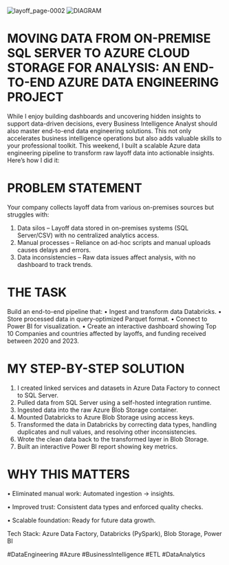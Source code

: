 ![layoff_page-0002](https://github.com/user-attachments/assets/24d62c9b-388a-4f98-a1dd-10e2c13265ce)
![DIAGRAM](https://github.com/user-attachments/assets/a005032a-de01-4d6a-bd0a-6660e7ff6823)
# MOVING DATA FROM ON-PREMISE SQL SERVER TO AZURE CLOUD STORAGE FOR ANALYSIS: AN END-TO-END AZURE DATA ENGINEERING PROJECT
While I enjoy building dashboards and uncovering hidden insights to support data-driven decisions, every Business Intelligence Analyst should also master end-to-end data engineering solutions. This not only accelerates business intelligence operations but also adds valuable skills to your professional toolkit. This weekend, I built a scalable Azure data engineering pipeline to transform raw layoff data into actionable insights. Here’s how I did it:
# PROBLEM STATEMENT
Your company collects layoff data from various on-premises sources but struggles with:
1.	Data silos – Layoff data stored in on-premises systems (SQL Server/CSV) with no centralized analytics access.
2.	Manual processes – Reliance on ad-hoc scripts and manual uploads causes delays and errors.
3.	Data inconsistencies – Raw data issues affect analysis, with no dashboard to track trends.
# THE TASK
Build an end-to-end pipeline that:
•	Ingest and transform data Databricks.
•	Store processed data in query-optimized Parquet format.
•	Connect to Power BI for visualization.
•	Create an interactive dashboard showing Top 10 Companies and countries affected by layoffs, and funding received between 2020 and 2023.
# MY STEP-BY-STEP SOLUTION
1.	I created linked services and datasets in Azure Data Factory to connect to SQL Server.
2.	Pulled data from SQL Server using a self-hosted integration runtime.
3.	Ingested data into the raw Azure Blob Storage container.
4.	Mounted Databricks to Azure Blob Storage using access keys.
5.	Transformed the data in Databricks by correcting data types, handling duplicates and null values, and resolving other inconsistencies.
6.	Wrote the clean data back to the transformed layer in Blob Storage.
7.	Built an interactive Power BI report showing key metrics.
# WHY THIS MATTERS
•	Eliminated manual work: Automated ingestion → insights.

•	Improved trust: Consistent data types and enforced quality checks.

•	Scalable foundation: Ready for future data growth.


Tech Stack: Azure Data Factory, Databricks (PySpark), Blob Storage, Power BI

#DataEngineering #Azure #BusinessIntelligence #ETL #DataAnalytics


